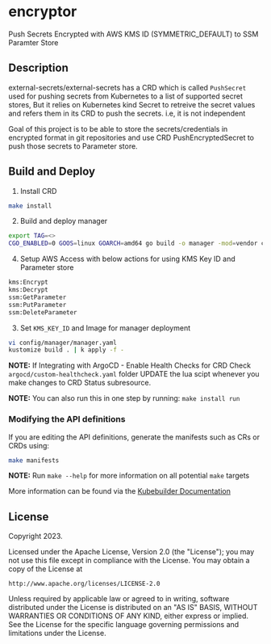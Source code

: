 # encryptor
Push Secrets Encrypted with AWS KMS ID (SYMMETRIC_DEFAULT) to SSM Paramter Store

## Description
external-secrets/external-secrets has a CRD which is called `PushSecret` used for pushing secrets from Kubernetes to a list of supported secret stores,
But it relies on Kubernetes kind Secret to retreive the secret values and refers them in its CRD to push the secrets. i.e, it is not independent

Goal of this project is to be able to store the secrets/credentials in encrypted format in git repositories and use CRD PushEncryptedSecret to push those secrets to Parameter store.

## Build and Deploy 
1. Install CRD
```sh
make install
```

2. Build and deploy manager
```sh
export TAG=<>
CGO_ENABLED=0 GOOS=linux GOARCH=amd64 go build -o manager -mod=vendor cmd/main.go && docker buildx build --platform linux/amd64 -t $TAG -f Dockerfile . --push
```

4. Setup AWS Access with below actions for using KMS Key ID and Parameter store
```sh
kms:Encrypt
kms:Decrypt
ssm:GetParameter
ssm:PutParameter
ssm:DeleteParameter
```

3. Set `KMS_KEY_ID` and Image for manager deployment
```sh
vi config/manager/manager.yaml
kustomize build . | k apply -f -
```

**NOTE:** If Integrating with ArgoCD - Enable Health Checks for CRD
Check `argocd/custom-healthcheck.yaml` folder
UPDATE the lua scipt whenever you make changes to CRD Status subresource.

**NOTE:** You can also run this in one step by running: `make install run`

### Modifying the API definitions
If you are editing the API definitions, generate the manifests such as CRs or CRDs using:

```sh
make manifests
```

**NOTE:** Run `make --help` for more information on all potential `make` targets

More information can be found via the [Kubebuilder Documentation](https://book.kubebuilder.io/introduction.html)

## License

Copyright 2023.

Licensed under the Apache License, Version 2.0 (the "License");
you may not use this file except in compliance with the License.
You may obtain a copy of the License at

    http://www.apache.org/licenses/LICENSE-2.0

Unless required by applicable law or agreed to in writing, software
distributed under the License is distributed on an "AS IS" BASIS,
WITHOUT WARRANTIES OR CONDITIONS OF ANY KIND, either express or implied.
See the License for the specific language governing permissions and
limitations under the License.

